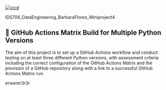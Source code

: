 [![cicd](https://github.com/nogibjj/IDS706_DataEngineering_BarbaraFlores_Miniproject4/actions/workflows/cicd.yml/badge.svg)](https://github.com/nogibjj/IDS706_DataEngineering_BarbaraFlores_Miniproject4/actions/workflows/cicd.yml)


IDS706_DataEngineering_BarbaraFlores_Miniproject4
## 🤖  GitHub Actions Matrix Build for Multiple Python Versions

The aim of this project is to set up a GitHub Actions workflow and conduct testing on at least three different Python versions, with assessment criteria including the correct configuration of the GitHub Actions Matrix and the provision of a GitHub repository along with a link to a successful GitHub Actions Matrix run.

erwerer3r3r
